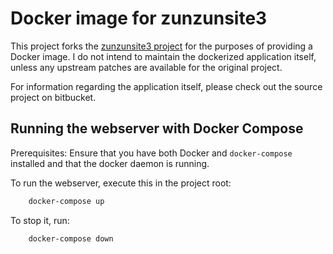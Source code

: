 # Docker image for zunzunsite3

This project forks the [zunzunsite3 project](https://bitbucket.org/zunzuncode/zunzunsite3/src/master/)
for the purposes of providing a Docker image. I do not intend to maintain the dockerized application
itself, unless any upstream patches are available for the original
project.

For information regarding the application itself, please check out the
source project on bitbucket.

## Running the webserver with Docker Compose

Prerequisites: Ensure that you have both Docker and `docker-compose` installed
and that the docker daemon is running.

To run the webserver, execute this in the project root:
```bash
    docker-compose up
```
To stop it, run:
```bash
    docker-compose down
```
